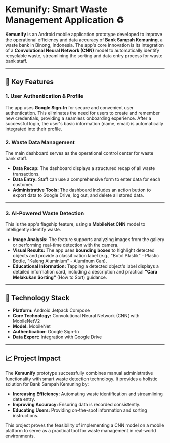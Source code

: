 # Kemunify: Smart Waste Management Application ♻️

**Kemunify** is an Android mobile application prototype developed to improve the operational efficiency and data accuracy of **Bank Sampah Kemuning**, a waste bank in Binong, Indonesia. The app's core innovation is its integration of a **Convolutional Neural Network (CNN)** model to automatically identify recyclable waste, streamlining the sorting and data entry process for waste bank staff.

---

## 🌟 Key Features

### 1. **User Authentication & Profile**
The app uses **Google Sign-In** for secure and convenient user authentication. This eliminates the need for users to create and remember new credentials, providing a seamless onboarding experience. After a successful login, the user's basic information (name, email) is automatically integrated into their profile.

### 2. **Waste Data Management**
The main dashboard serves as the operational control center for waste bank staff.
* **Data Recap:** The dashboard displays a structured recap of all waste transactions.
* **Data Entry:** Staff can use a comprehensive form to enter data for each customer.
* **Administrative Tools:** The dashboard includes an action button to export data to Google Drive, log out, and delete all stored data.

---

### 3. **AI-Powered Waste Detection**
This is the app's flagship feature, using a **MobileNet CNN** model to intelligently identify waste.
* **Image Analysis:** The feature supports analyzing images from the gallery or performing real-time detection with the camera.
* **Visual Results:** The app uses **bounding boxes** to highlight detected objects and provide a classification label (e.g., "Botol Plastik" - Plastic Bottle, "Kaleng Aluminium" - Aluminum Can).
* **Educational Information:** Tapping a detected object's label displays a detailed information card, including a description and practical **"Cara Melakukan Sorting"** (How to Sort) guidance.

---

## 🚀 Technology Stack

* **Platform:** Android Jetpack Compose
* **Core Technology:** Convolutional Neural Network (CNN) with MobileNetV2
* **Model:** MobileNet
* **Authentication:** Google Sign-In
* **Data Export:** Integration with Google Drive

---

## 📈 Project Impact
The **Kemunify** prototype successfully combines manual administrative functionality with smart waste detection technology. It provides a holistic solution for Bank Sampah Kemuning by:
* **Increasing Efficiency:** Automating waste identification and streamlining data entry.
* **Improving Accuracy:** Ensuring data is recorded consistently.
* **Educating Users:** Providing on-the-spot information and sorting instructions.

This project proves the feasibility of implementing a CNN model on a mobile platform to serve as a practical tool for waste management in real-world environments.
